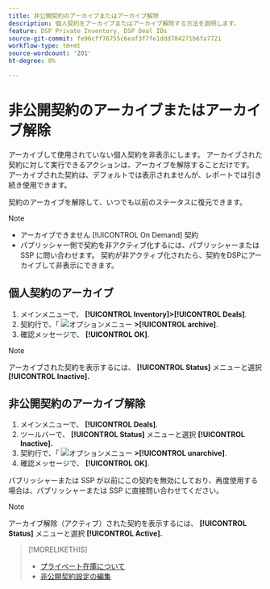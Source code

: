 ```yaml
---
title: 非公開契約のアーカイブまたはアーカイブ解除
description: 個人契約をアーカイブまたはアーカイブ解除する方法を説明します。
feature: DSP Private Inventory, DSP Deal IDs
source-git-commit: fe96cff76755c6eaf3f7fe1ddd784271b6fa7721
workflow-type: tm+mt
source-wordcount: '201'
ht-degree: 0%

---
```


# 非公開契約のアーカイブまたはアーカイブ解除

アーカイブして使用されていない個人契約を非表示にします。 アーカイブされた契約に対して実行できるアクションは、アーカイブを解除することだけです。 アーカイブされた契約は、デフォルトでは表示されませんが、レポートでは引き続き使用できます。

契約のアーカイブを解除して、いつでも以前のステータスに復元できます。

>[!NOTE]
>
>* アーカイブできません [!UICONTROL On Demand] 契約
>* パブリッシャー側で契約を非アクティブ化するには、パブリッシャーまたは SSP に問い合わせます。 契約が非アクティブ化されたら、契約をDSPにアーカイブして非表示にできます。


## 個人契約のアーカイブ

1. メインメニューで、 **[!UICONTROL Inventory]>[!UICONTROL Deals]**.
1. 契約行で、「 ![オプションメニュー](/help/dsp/assets/options-menu.png) **>[!UICONTROL archive]**.
1. 確認メッセージで、 **[!UICONTROL OK]**.

>[!NOTE]
>
>アーカイブされた契約を表示するには、 **[!UICONTROL Status]** メニューと選択 **[!UICONTROL Inactive].**

## 非公開契約のアーカイブ解除

1. メインメニューで、 **[!UICONTROL Deals]**.
1. ツールバーで、 **[!UICONTROL Status]** メニューと選択 **[!UICONTROL Inactive].**
1. 契約行で、「  ![オプションメニュー](/help/dsp/assets/options-menu.png) **>[!UICONTROL unarchive]**.
1. 確認メッセージで、 **[!UICONTROL OK]**.

パブリッシャーまたは SSP が以前にこの契約を無効にしており、再度使用する場合は、パブリッシャーまたは SSP に直接問い合わせてください。

>[!NOTE]
>
>アーカイブ解除（アクティブ）された契約を表示するには、 **[!UICONTROL Status]** メニューと選択 **[!UICONTROL Active].**

>[!MORELIKETHIS]
>
>* [プライベート在庫について](private-inventory-about.md)
>* [非公開契約設定の編集](/help/dsp/inventory/deal-id-edit.md)

